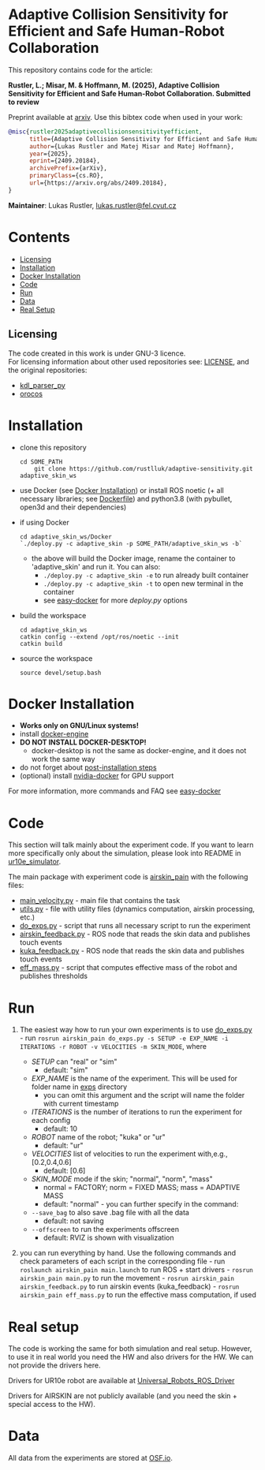 # Adaptive Collision Sensitivity for Efficient and Safe Human-Robot Collaboration

This repository contains code for the article:

**Rustler, L.; Misar, M. & Hoffmann, M. (2025), Adaptive Collision Sensitivity for Efficient and Safe Human-Robot Collaboration. Submitted to review**  

Preprint available at [arxiv](https://arxiv.org/abs/2409.20184). Use this bibtex code when used in your work:

```bibtex
@misc{rustler2025adaptivecollisionsensitivityefficient,
      title={Adaptive Collision Sensitivity for Efficient and Safe Human-Robot Collaboration},
      author={Lukas Rustler and Matej Misar and Matej Hoffmann},
      year={2025},
      eprint={2409.20184},
      archivePrefix={arXiv},
      primaryClass={cs.RO},
      url={https://arxiv.org/abs/2409.20184},
}
```
**Maintainer**: Lukas Rustler, lukas.rustler@fel.cvut.cz  

# Contents

 - [Licensing](#licensing)
 - [Installation](#installation)
 - [Docker Installation](#docker-installation)
 - [Code](#code)
 - [Run](#run)
 - [Data](#data)
 - [Real Setup](#real-setup)

## Licensing
The code created in this work is under GNU-3 licence.  
For licensing information about other used repositories see: 
[LICENSE](LICENSE), and the original repositories:  
- [kdl_parser_py](https://github.com/ros/kdl_parser) 
- [orocos](https://github.com/orocos/orocos_kinematics_dynamics)


# Installation
  - clone this repository
    
        cd SOME_PATH
            git clone https://github.com/rustlluk/adaptive-sensitivity.git adaptive_skin_ws

  - use Docker (see [Docker Installation](#docker-installation)) or install ROS noetic (+ all necessary libraries;
    see [Dockerfile](Docker/Dockerfile)) and python3.8 (with pybullet, open3d and their dependencies)
  - if using Docker

        cd adaptive_skin_ws/Docker
        `./deploy.py -c adaptive_skin -p SOME_PATH/adaptive_skin_ws -b`
    - the above will build the Docker image, rename the container to 'adaptive_skin' and run it. You can also:
      - `./deploy.py -c adaptive_skin -e` to run already built container
      - `./deploy.py -c adaptive_skin -t` to open new terminal in the container
      - see [easy-docker](https://github.com/rustlluk/easy-docker) for more _deploy.py_ options
  - build the workspace

        cd adaptive_skin_ws
        catkin config --extend /opt/ros/noetic --init
        catkin build 
  - source the workspace

        source devel/setup.bash

# Docker Installation
  - **Works only on GNU/Linux systems!**
  - install [docker-engine](https://docs.docker.com/engine/install/ubuntu/)
  - **DO NOT INSTALL DOCKER-DESKTOP!**
    - docker-desktop is not the same as docker-engine, and it does not work the same way 
  - do not forget about [post-installation steps](https://docs.docker.com/engine/install/linux-postinstall/)
  - (optional) install [nvidia-docker](https://docs.nvidia.com/datacenter/cloud-native/container-toolkit/latest/install-guide.html)
    for GPU support

For more information, more commands and FAQ see [easy-docker](https://github.com/rustlluk/easy-docker)

# Code  

This section will talk mainly about the experiment code. If you want to learn more specifically only about the 
simulation, please look into README in [ur10e_simulator](src/ur10e_simulator).

The main package with experiment code is [airskin_pain](src/airskin_pain) with the following files:
  - [main_velocity.py](src/airskin-pain/src/airskin_pain/main_velocity.py) - main file that contains the task
  - [utils.py](src/airskin-pain/src/airskin_pain/utils.py) - file with utility files (dynamics computation, airskin processing, etc.)
  - [do_exps.py](src/airskin-pain/src/airskin_pain/do_exps.py) - script that runs all necessary script to run the experiment
  - [airskin_feedback.py](src/airskin-pain/src/airskin_pain/airskin_feedback.py) - ROS node that reads the skin data and publishes touch events
  - [kuka_feedback.py](src/airskin-pain/src/airskin_pain/kuka_feedback.py) - ROS node that reads the skin data and publishes touch events
  - [eff_mass.py](src/airskin-pain/src/airskin_pain/eff_mass.py) - script that computes effective mass of the robot and publishes thresholds

# Run

  1) The easiest way how to run your own experiments is to use [do_exps.py](src/airskin-pain/src/airskin_pain/do_exps.py)
    - run `rosrun airskin_pain do_exps.py -s SETUP -e EXP_NAME -i ITERATIONS -r ROBOT -v VELOCITIES -m SKIN_MODE`, where
      - _SETUP_ can "real" or "sim"
        - default: "sim"
      - _EXP_NAME_ is the name of the experiment. This will be used for folder name in [exps](src/airskin-pain/data/exps) directory
        - you can omit this argument and the script will name the folder with current timestamp
      - _ITERATIONS_ is the number of iterations to run the experiment for each config
        - default: 10 
      - _ROBOT_ name of the robot; "kuka" or "ur"
        - default: "ur" 
      - _VELOCITIES_ list of velocities to run the experiment with,e.g., [0.2,0.4,0.6]
        - default: [0.6]
      - _SKIN_MODE_ mode if the skin; "normal", "norm", "mass"
        - normal = FACTORY; norm = FIXED MASS; mass = ADAPTIVE MASS 
        - default: "normal"
    - you can further specify in the command:
      - `--save_bag` to also save .bag file with all the data
        - default: not saving
      - `--offscreen` to run the experiments offscreen
        - default: RVIZ is shown with visualization  

  2) you can run everything by hand. Use the following commands and check parameters of each script in the corresponding file
    - run `roslaunch airskin_pain main.launch` to run ROS + start drivers
    - `rosrun airskin_pain main.py` to run the movement
    - `rosrun airskin_pain airskin_feedback.py` to run airskin events (kuka_feedback)
    - `rosrun airskin_pain eff_mass.py` to run the effective mass computation, if used

# Real setup
The code is working the same for both simulation and real setup. However, to use it in real world you need the HW
and also drivers for the HW. We can not provide the drivers here.

Drivers for UR10e robot are available at [Universal_Robots_ROS_Driver](https://github.com/UniversalRobots/Universal_Robots_ROS_Driver) 

Drivers for AIRSKIN are not publicly available (and you need the skin + special access to the HW).

# Data
All data from the experiments are stored at [OSF.io](https://osf.io/9sqt3/).